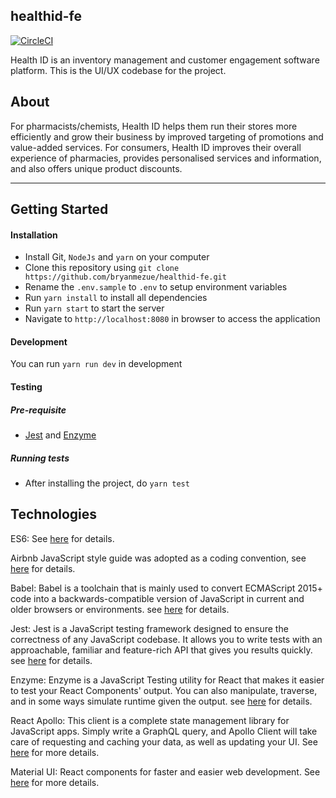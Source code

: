 ## healthid-fe 

[![CircleCI](https://circleci.com/gh/bryanmezue/healthid-fe.svg?style=svg&circle-token=8dd98ec19dabf6258cabb335097220f17d928a70)](https://circleci.com/gh/bryanmezue/healthid-fe)


Health ID is an inventory management and customer engagement software platform. This is the UI/UX codebase for the project.


## About

For pharmacists/chemists, Health ID helps them run their stores more efficiently and grow their business by improved targeting of promotions and value-added services. For consumers, Health ID improves their overall experience of pharmacies, provides personalised services and information, and also offers unique product discounts.


---

## Getting Started
#### Installation
- Install Git, `NodeJs` and `yarn` on your computer
- Clone this repository using `git clone https://github.com/bryanmezue/healthid-fe.git`
- Rename the `.env.sample` to `.env` to setup environment variables
- Run `yarn install` to install all dependencies
- Run `yarn start` to start the server
- Navigate to `http://localhost:8080` in browser to access the application

#### Development
You can run `yarn run dev` in development

#### Testing
##### Pre-requisite
- [Jest](https://jestjs.io/) and [Enzyme](https://github.com/airbnb/enzyme) 

##### Running tests
- After installing the project, do `yarn test`

## Technologies

ES6: See [here](https://en.wikipedia.org/wiki/ECMAScript) for details.

Airbnb JavaScript style guide was adopted as a coding convention, see [here](https://github.com/airbnb/javascript) for details.

Babel: Babel is a toolchain that is mainly used to convert ECMAScript 2015+ code into a backwards-compatible version of JavaScript in current and older browsers or environments.  see [here](https://babeljs.io/docs/en/) for details.

Jest: Jest is a JavaScript testing framework designed to ensure the correctness of any JavaScript codebase. It allows you to write tests with an approachable, familiar and feature-rich API that gives you results quickly. see [here](https://jestjs.io/) for details.

Enzyme: Enzyme is a JavaScript Testing utility for React that makes it easier to test your React Components' output. You can also manipulate, traverse, and in some ways simulate runtime given the output. see [here](https://github.com/airbnb/enzyme) for details.

React Apollo: This client is a complete state management library for JavaScript apps. Simply write a GraphQL query, and Apollo Client will take care of requesting and caching your data, as well as updating your UI. See [here](https://www.apollographql.com/docs/react/api/react-apollo/) for more details.

Material UI: React components for faster and easier web development. See [here](https://material-ui.com/) for more details.
